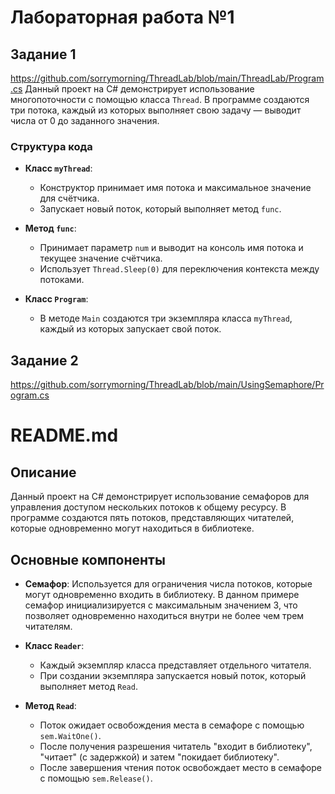 # Лабораторная работа №1
## Задание 1
https://github.com/sorrymorning/ThreadLab/blob/main/ThreadLab/Program.cs
Данный проект на C# демонстрирует использование многопоточности с помощью класса `Thread`. В программе создаются три потока, каждый из которых выполняет свою задачу — выводит числа от 0 до заданного значения.
### Структура кода

- **Класс `myThread`**:
  - Конструктор принимает имя потока и максимальное значение для счётчика.
  - Запускает новый поток, который выполняет метод `func`.

- **Метод `func`**:
  - Принимает параметр `num` и выводит на консоль имя потока и текущее значение счётчика.
  - Использует `Thread.Sleep(0)` для переключения контекста между потоками.

- **Класс `Program`**:
  - В методе `Main` создаются три экземпляра класса `myThread`, каждый из которых запускает свой поток.
## Задание 2
https://github.com/sorrymorning/ThreadLab/blob/main/UsingSemaphore/Program.cs
# README.md

## Описание
Данный проект на C# демонстрирует использование семафоров для управления доступом нескольких потоков к общему ресурсу. В программе создаются пять потоков, представляющих читателей, которые одновременно могут находиться в библиотеке.
## Основные компоненты

- **Семафор**: Используется для ограничения числа потоков, которые могут одновременно входить в библиотеку. В данном примере семафор инициализируется с максимальным значением 3, что позволяет одновременно находиться внутри не более чем трем читателям.

- **Класс `Reader`**:
  - Каждый экземпляр класса представляет отдельного читателя.
  - При создании экземпляра запускается новый поток, который выполняет метод `Read`.

- **Метод `Read`**:
  - Поток ожидает освобождения места в семафоре с помощью `sem.WaitOne()`.
  - После получения разрешения читатель "входит в библиотеку", "читает" (с задержкой) и затем "покидает библиотеку".
  - После завершения чтения поток освобождает место в семафоре с помощью `sem.Release()`.
